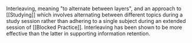 Interleaving, meaning "to alternate between layers", and an approach to [[Studying]] which involves alternating between different topics during a study session rather than adhering to a single subject during an extended session of [[Blocked Practice]]. Interleaving has been shown to be more effective than the latter in supporting information retention. 